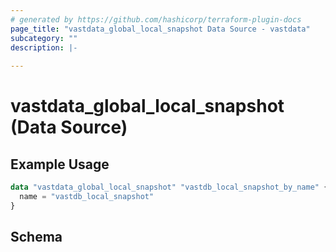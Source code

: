 ```yaml
---
# generated by https://github.com/hashicorp/terraform-plugin-docs
page_title: "vastdata_global_local_snapshot Data Source - vastdata"
subcategory: ""
description: |-
  
---
```


# vastdata_global_local_snapshot (Data Source)



## Example Usage

```terraform
data "vastdata_global_local_snapshot" "vastdb_local_snapshot_by_name" {
  name = "vastdb_local_snapshot"
}
```

<!-- schema generated by tfplugindocs -->
## Schema

